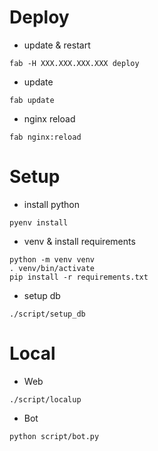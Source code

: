 # Deploy
- update & restart
```
fab -H XXX.XXX.XXX.XXX deploy
```
- update
```
fab update
```
- nginx reload
```
fab nginx:reload
```


# Setup
- install python
```
pyenv install
```

- venv & install requirements
```
python -m venv venv
. venv/bin/activate
pip install -r requirements.txt
```

- setup db
```
./script/setup_db
```


# Local
- Web
```
./script/localup
```
- Bot
```
python script/bot.py
```
